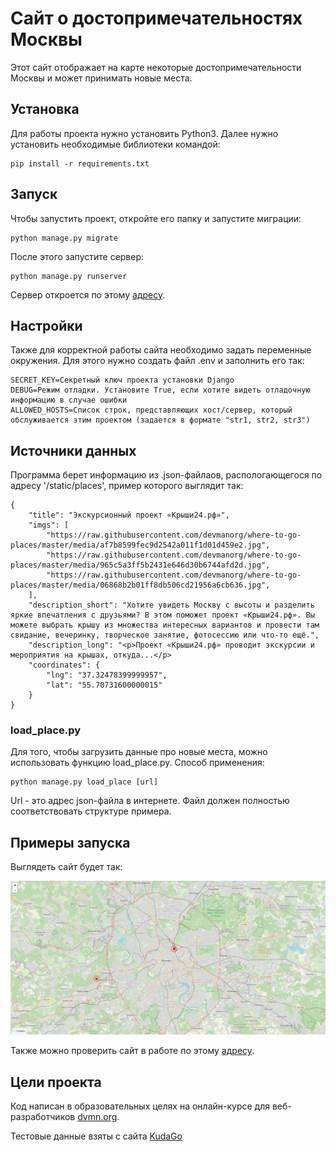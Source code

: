 # Сайт о достопримечательностях Москвы

Этот сайт отображает на карте некоторые достопримечательности Москвы и может принимать новые места.

## Установка

Для работы проекта нужно установить Python3. Далее нужно установить необходимые библиотеки командой:
```
pip install -r requirements.txt
```

## Запуск

Чтобы запустить проект, откройте его папку и запустите миграции:
```
python manage.py migrate
```
После этого запустите сервер:
```
python manage.py runserver
```
Сервер откроется по этому [адресу](http://127.0.0.1:8000).

## Настройки

Также для корректной работы сайта необходимо задать переменные окружения. Для этого нужно создать файл .env и заполнить его так:

```
SECRET_KEY=Секретный ключ проекта установки Django
DEBUG=Режим отладки. Установите True, если хотите видеть отладочную информацию в случае ошибки
ALLOWED_HOSTS=Список строк, представляющих хост/сервер, который обслуживается этим проектом (задается в формате "str1, str2, str3")
```

## Источники данных

Программа берет информацию из .json-файлаов, распологающегося по адресу '/static/places', пример которого выглядит так:
```
{
    "title": "Экскурсионный проект «Крыши24.рф»",
    "imgs": [
        "https://raw.githubusercontent.com/devmanorg/where-to-go-places/master/media/af7b8599fec9d2542a011f1d01d459e2.jpg",
        "https://raw.githubusercontent.com/devmanorg/where-to-go-places/master/media/965c5a3ff5b2431e646d30b6744afd2d.jpg",
        "https://raw.githubusercontent.com/devmanorg/where-to-go-places/master/media/06868b2b01ff8db506cd21956a6cb636.jpg",
    ],
    "description_short": "Хотите увидеть Москву с высоты и разделить яркие впечатления с друзьями? В этом поможет проект «Крыши24.рф». Вы можете выбрать крышу из множества интересных вариантов и провести там свидание, вечеринку, творческое занятие, фотосессию или что-то ещё.",
    "description_long": "<p>Проект «Крыши24.рф» проводит экскурсии и мероприятия на крышах, откуда...</p>
    "coordinates": {
        "lng": "37.32478399999957",
        "lat": "55.70731600000015"
    }
}
```

### load_place.py

Для того, чтобы загрузить данные про новые места, можно использовать функцию load_place.py. Способ применения:
```
python manage.py load_place [url]
```
Url - это адрес json-файла в интернете. Файл должен полностью соответствовать структуре примера.

## Примеры запуска

Выглядеть сайт будет так:

![Пример запуска](.gitbook\assets\preview.jpg "Пример запуска")

Также можно проверить сайт в работе по этому [адресу](https://moonlightshdwgrm.pythonanywhere.com/).

## Цели проекта

Код написан в образовательных целях на онлайн-курсе для веб-разработчиков [dvmn.org](https://dvmn.org).

Тестовые данные взяты с сайта [KudaGo](https://kudago.com/")